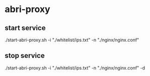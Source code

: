 # abri-proxy

## start service

./start-abri-proxy.sh -i "./whitelist/ips.txt" -n "./nginx/nginx.conf"

## stop service

./start-abri-proxy.sh -i "./whitelist/ips.txt" -n "./nginx/nginx.conf" -d
